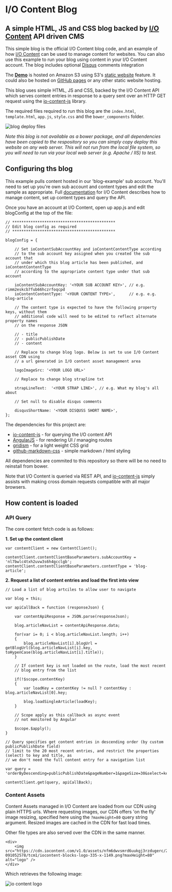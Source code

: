 # I/O Content Blog

## A simple HTML, JS and CSS blog backed by [I/O Content](http://www.iocontent.com) API driven CMS

This simple blog is the official I/O Content blog code, and an example of how [I/O Content](http://www.iocontent.com) can be used to manage content for websites. You can also use this example to run your blog using content in your I/O Content account. The blog includes optional [Disqus](https://disqus.com/) comments integration


The **[Demo](http://blog.iocontent.com/)** is hosted on Amazon S3 using S3's [static website](http://docs.aws.amazon.com/AmazonS3/latest/dev/website-hosting-custom-domain-walkthrough.html) feature. It could also be hosted on [GitHub pages](https://pages.github.com/) or any other static website hosting.

This blog uses simple HTML, JS and CSS, backed by the I/O Content API which serves content entries in response to a query sent over an HTTP GET request using the [io-content-js](https://github.com/appsoftware/io-content-js) library. 

The required files required to run this blog are the `index.html`, `template.html`, `app.js`, `style.css`  and the `bower_components` folder.

![blog deploy files](https://cdn.iocontent.com/v1.0/assets/rimm2eskcb7fub66hczrfoqcpd/20151118-124147243/bbcj/iocontent-blog-deploy-files.png)

*Note this blog is not available as a bower package, and all dependencies have been copied to the respository so you can simply copy deploy this website on any web server. This will not run from the local file system, so you will need to run via your local web server (e.g. Apache / IIS) to test.*

## Configuring ths blog

This example pulls content hosted in our 'blog-example' sub account. You'll need to set up you're own sub account and content types and edit the sample as appropriate. Full [documentation](https://github.com/appsoftware/io-content-docs)  for I/O Content describes how to manage content, set up content types and query the API.

Once you have an account at I/O Content, open up app.js and edit blogConfig at the top of the file:


	// *********************************************
	// Edit blog config as required
	// *********************************************

	blogConfig = {
		
		// Set ioContentSubAccountKey and ioContentContentType according
		// to the sub account key assigned when you created the sub account that
		// under which this blog article has been published, and ioContentContentType
		// according to the appropriate content type under that sub account 
		
		ioContentSubAccountKey: '<YOUR SUB ACCOUNT KEY>', // e.g. rimm2eskcb7fub66hczrfoqcpd
		ioContentContentType: '<YOUR CONTENT TYPE>',      // e.g. e.g. blog-article
		
		// The content type is expected to have the following property keys, without them
		// additional code will need to be edited to reflect alternate property names
		// on the response JSON
		
		// - title
		// - publicPublishDate
		// - content
	
		// Replace to change blog logo. Below is set to use I/O Content asset CDN using
		// a url generated in I/O content asset management area
		
		logoImageSrc: '<YOUR LOGO URL>'
	
		// Replace to change blog strapline txt
		
		strapLineText:  '<YOUR STRAP LINE>', // e.g. What my blog's all about
		
		// Set null to disable disqus comments
		
		disqusShortName: '<YOUR DISQUSS SHORT NAME>', 
	};



The dependencies for this project are:

- [io-content-js](https://github.com/appsoftware/io-content-js) - for querying the I/O content API
- [AngularJS](https://github.com/angular) - for rendering UI / managing routes
- [gridism](https://github.com/cobyism/gridism) - for a light weight CSS grid
- [github-markdown-css](https://github.com/sindresorhus/github-markdown-css) - simple markdown / html styling

All dependencies are commited to this repository so there will be no need to reinstall from bower.

Note that I/O Content is queried via REST API, and [io-content-js](https://github.com/appsoftware/io-content-js) simply assists with making cross domain requests compatible with all major browsers.

## How content is loaded

### API Query

The core content fetch code is as follows:

**1. Set up the content client**


	var contentClient = new ContentClient();
	
	contentClient.contentClientBaseParameters.subAccountKey = 'nl7bwlc4txh2uvw3s6h4gcclgb';
	contentClient.contentClientBaseParameters.contentType = 'blog-article';


**2. Request a list of content entries and load the first into view**

	// Load a list of blog artciles to allow user to navigate
						
	var blog = this;
	
	var apiCallBack = function (responseJson) {
	
		var contentApiResponse = JSON.parse(responseJson);
	
		blog.articleNavList = contentApiResponse.data;
	
		for(var i= 0; i < blog.articleNavList.length; i++)
		{
			blog.articleNavList[i].blogUrl = getBlogUrl(blog.articleNavList[i].key, toHypenCase(blog.articleNavList[i].title));
		}
		
		// If content key is not loaded on the route, load the most recent
		// blog entry from the list
		
		if(!$scope.contentKey)
		{
			var loadKey = contentKey != null ? contentKey : blog.articleNavList[0].key;
	
			blog.loadSingleArticle(loadKey);
		}
		
		// Scope apply as this callback as async event
		// not monitored by Angular
		
		$scope.$apply();
	}
	
	// Query specifies get content entries in descending order (by custom publicPublishDate field)
	// limit to the 20 most recent entries, and restrict the properties (select) to key and title, as
	// we don't need the full content entry for a navigation list
	
	var query = 'orderByDescending=publicPublishDate&pageNumber=1&pageSize=30&select=key+title';
	
	contentClient.get(query, apiCallBack);

### Content Assets

Content Assets managed in I/O Content are loaded from our CDN using plain HTTPS urls. Where requesting images, our CDN offers 'on the fly' image resizing, specified here using the `?maxHeight=80` query string argument. Resized images are cached in the CDN for fast load times.

Other file types are also served over the CDN in the same manner.


	<div>
		<img src="https://cdn.iocontent.com/v1.0/assets/nfm6dwvsmrd6uukgj3rzdugerc/20151113-091052578/tcm1/iocontent-blocks-logo-335-x-1149.png?maxHeight=80" alt="logo" />
	</div>

Which retrieves the following image:

![io content logo](https://cdn.iocontent.com/v1.0/assets/nfm6dwvsmrd6uukgj3rzdugerc/20151113-091052578/tcm1/iocontent-blocks-logo-335-x-1149.png?maxHeight=80)
